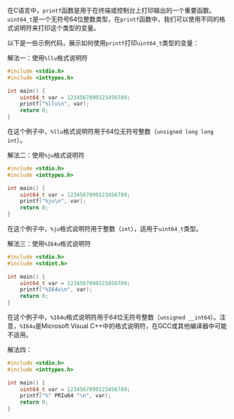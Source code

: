 在C语言中，`printf`函数是用于在终端或控制台上打印输出的一个重要函数。`uint64_t`是一个无符号64位整数类型，在`printf`函数中，我们可以使用不同的格式说明符来打印这个类型的变量。

以下是一些示例代码，展示如何使用`printf`打印`uint64_t`类型的变量：

解法一：使用`%llu`格式说明符

```c
#include <stdio.h>
#include <inttypes.h>
 
int main() {
    uint64_t var = 1234567890123456789;
    printf("%llu\n", var);
    return 0;
}
```

在这个例子中，`%llu`格式说明符用于64位无符号整数（`unsigned long long int`）。

解法二：使用`%ju`格式说明符

```c
#include <stdio.h>
#include <inttypes.h>
 
int main() {
    uint64_t var = 1234567890123456789;
    printf("%ju\n", var);
    return 0;
}
```

在这个例子中，`%ju`格式说明符用于整数（`int`），适用于`uint64_t`类型。

解法三：使用`%I64u`格式说明符

```c
#include <stdio.h>
#include <stdint.h>
 
int main() {
    uint64_t var = 1234567890123456789;
    printf("%I64u\n", var);
    return 0;
}
```

在这个例子中，`%I64u`格式说明符用于64位无符号整数（`unsigned __int64`）。注意，`%I64u`是Microsoft Visual C++中的格式说明符，在GCC或其他编译器中可能不适用。

解法四：

```c
#include <stdio.h>
#include <inttypes.h>
 
int main() {
    uint64_t var = 1234567890123456789;
    printf("%" PRIu64 "\n", var);
    return 0;
}
```

